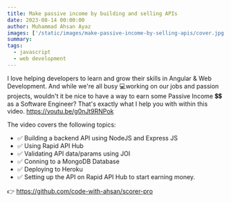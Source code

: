 ```yaml
---
title: Make passive income by building and selling APIs
date: 2023-08-14 00:00:00
author: Muhammad Ahsan Ayaz
images: ['/static/images/make-passive-income-by-selling-apis/cover.jpg']
summary:
tags:
  - javascript
  - web development
---
```


I love helping developers to learn and grow their skills in Angular & Web Development. And while we're all busy 💻working on our jobs and passion projects, wouldn't it be nice to have a way to earn some Passive Income 💲💲 as a Software Engineer?
That's exactly what I help you with within this video.
https://youtu.be/g0nJt9RNPok

The video covers the following topics:

- ✅ Building a backend API using NodeJS and Express JS
- ✅ Using Rapid API Hub
- ✅ Validating API data/params using JOI
- ✅ Conning to a MongoDB Database
- ✅ Deploying to Heroku
- ✅ Setting up the API on Rapid API Hub to start earning money.

👉 https://github.com/code-with-ahsan/scorer-pro
